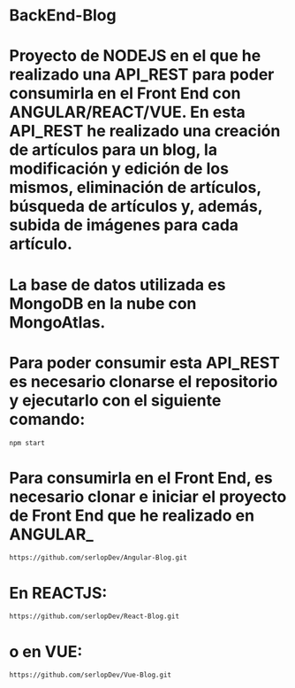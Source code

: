 # BackEnd-Blog

# Proyecto de NODEJS en el que he realizado una API_REST para poder consumirla en el Front End con ANGULAR/REACT/VUE. En esta API_REST he realizado una creación de artículos para un blog, la modificación y edición de los mismos, eliminación de artículos, búsqueda de artículos y, además, subida de imágenes para cada artículo. 

# La base de datos utilizada es MongoDB en la nube con MongoAtlas.

# Para poder consumir esta API_REST es necesario clonarse el repositorio y ejecutarlo con el siguiente comando:

    npm start

# Para consumirla en el Front End, es necesario clonar e iniciar el proyecto de Front End que he realizado en ANGULAR_

    https://github.com/serlopDev/Angular-Blog.git

# En REACTJS: 

    https://github.com/serlopDev/React-Blog.git

# o en VUE:

    https://github.com/serlopDev/Vue-Blog.git
